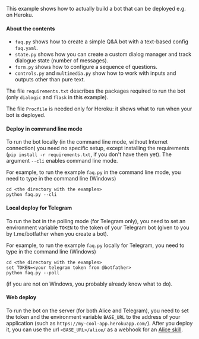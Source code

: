 This example shows how to actually build a bot that can be deployed e.g. on Heroku.

#### About the contents

- `faq.py` shows how to create a simple Q&A bot with a text-based config `faq.yaml`.
- `state.py` shows how you can create a custom dialog manager and track dialogue state (number of messages).
- `form.py` shows how to configure a sequence of questions.
- `controls.py` and `multimedia.py` show how to work with inputs and outputs other than pure text.

The file `requirements.txt` describes the packages required to run the bot 
(only `dialogic` and `flask` in this example).

The file `Procfile` is needed only for Heroku: it shows what to run when your bot is deployed.

#### Deploy in command line mode
To run the bot locally (in the command line mode, without Internet connection) you need no specific setup, 
except installing the requirements (`pip install -r requirements.txt`, if you don't have them yet).
The argument `--cli` enables command line mode. 

For example, to run the example `faq.py` in the command line mode, you need to type in the command line (Windows)
```
cd <the directory with the examples>
python faq.py --cli
```

#### Local deploy for Telegram
To run the bot in the polling mode (for Telegram only), you need to set an environment variable `TOKEN` 
to the token of your Telegram bot (given to you by t.me/botfather when you create a bot).

For example, to run the example `faq.py` locally for Telegram, you need to type in the command line (Windows)
```
cd <the directory with the examples>
set TOKEN=<your telegram token from @botfather>
python faq.py --poll
```
(if you are not on Windows, you probably already know what to do).

#### Web deploy
To run the bot on the server (for both Alice and Telegram), you need to set the token 
and the environment variable `BASE_URL`
to the address of your application (such as `https://my-cool-app.herokuapp.com/`). 
After you deploy it, you can use the url `<BASE_URL>/alice/` as a webhook for an 
[Alice skill](https://tech.yandex.ru/dialogs/alice/).
